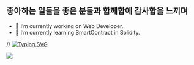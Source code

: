 ## 좋아하는 일들을 좋은 분들과 함께함에 감사함을 느끼며

- 🔭 I’m currently working on Web Developer.
- 🌱 I’m currently learning SmartContract in Solidity.

// [![Typing SVG](https://readme-typing-svg.herokuapp.com/?color=f0f6fc&lines=Hello+World&font=Redressed&size=40)](https://git.io/typing-svg)

![](https://github-profile-summary-cards.vercel.app/api/cards/profile-details?username=HYOSEUNGAN&theme=nord_dark)




<!--
**HYOSEUNGAN/HYOSEUNGAN** is a ✨ _special_ ✨ repository because its `README.md` (this file) appears on your GitHub profile.

Here are some ideas to get you started:

- 🔭 I’m currently working on ...
- 🌱 I’m currently learning ...
- 👯 I’m looking to collaborate on ...
- 🤔 I’m looking for help with ...
- 💬 Ask me about ...
- 📫 How to reach me: ...
- 😄 Pronouns: ...
- ⚡ Fun fact: ...
-->
